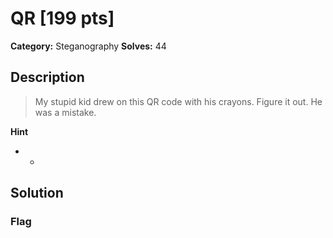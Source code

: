 # QR [199 pts]

**Category:** Steganography
**Solves:** 44

## Description
>My stupid kid drew on this QR code with his crayons. Figure it out. He was a mistake.

**Hint**
* -

## Solution

### Flag

